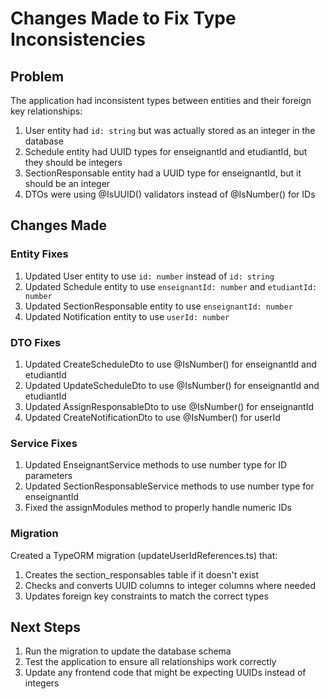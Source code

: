 # Changes Made to Fix Type Inconsistencies

## Problem

The application had inconsistent types between entities and their foreign key relationships:

1. User entity had `id: string` but was actually stored as an integer in the database
2. Schedule entity had UUID types for enseignantId and etudiantId, but they should be integers
3. SectionResponsable entity had a UUID type for enseignantId, but it should be an integer
4. DTOs were using @IsUUID() validators instead of @IsNumber() for IDs

## Changes Made

### Entity Fixes

1. Updated User entity to use `id: number` instead of `id: string`
2. Updated Schedule entity to use `enseignantId: number` and `etudiantId: number`
3. Updated SectionResponsable entity to use `enseignantId: number`
4. Updated Notification entity to use `userId: number`

### DTO Fixes

1. Updated CreateScheduleDto to use @IsNumber() for enseignantId and etudiantId
2. Updated UpdateScheduleDto to use @IsNumber() for enseignantId and etudiantId
3. Updated AssignResponsableDto to use @IsNumber() for enseignantId
4. Updated CreateNotificationDto to use @IsNumber() for userId

### Service Fixes

1. Updated EnseignantService methods to use number type for ID parameters
2. Updated SectionResponsableService methods to use number type for enseignantId
3. Fixed the assignModules method to properly handle numeric IDs

### Migration

Created a TypeORM migration (updateUserIdReferences.ts) that:

1. Creates the section_responsables table if it doesn't exist
2. Checks and converts UUID columns to integer columns where needed
3. Updates foreign key constraints to match the correct types

## Next Steps

1. Run the migration to update the database schema
2. Test the application to ensure all relationships work correctly
3. Update any frontend code that might be expecting UUIDs instead of integers
